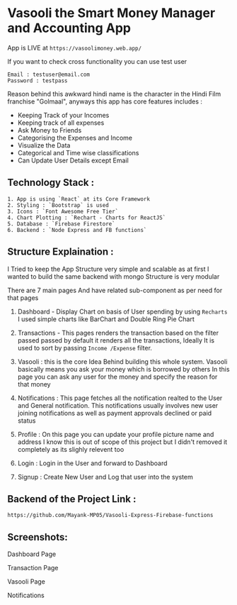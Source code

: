 # Vasooli the Smart Money Manager and Accounting App

App is LIVE at `https://vasoolimoney.web.app/`

If you want to check cross functionality you can use test user

```
Email : testuser@email.com
Password : testpass
```

Reason behind this awkward hindi name is the character in the Hindi Film franchise "Golmaal", anyways this app has core features includes :

- Keeping Track of your Incomes
- Keeping track of all expenses
- Ask Money to Friends
- Categorising the Expenses and Income
- Visualize the Data
- Categorical and Time wise classifications
- Can Update User Details except Email

## Technology Stack :

```
1. App is using `React` at its Core Framework
2. Styling : `Bootstrap` is used
3. Icons : `Font Awesome Free Tier`
4. Chart Plotting : `Rechart - Charts for ReactJS`
5. Database : `Firebase Firestore`
6. Backend : `Node Express and FB functions`
```

## Structure Explaination :

I Tried to keep the App Structure very simple and scalable as at first I wanted to build the same backend with mongo Structure is very modular

There are 7 main pages
And have related sub-component as per need for that pages

1. Dashboard - Display Chart on basis of User spending by using `Recharts` I used simple charts like BarChart and Double Ring Pie Chart

2. Transactions - This pages renders the transaction based on the filter passed passed by default it renders all the transactions, Ideally It is used to sort by passing `Income /Expense` filter.

3. Vasooli : this is the core Idea Behind building this whole system. Vasooli basically means you ask your money which is borrowed by others In this page you can ask any user for the money and specify the reason for that money

4. Notifications : This page fetches all the notification realted to the User and General notification. This notifications usually involves new user joining notifications as well as payment approvals declined or paid status

5. Profile : On this page you can update your profile picture name and address I know this is out of scope of this project but I didn't removed it completely as its slighly relevent too

6. Login : Login in the User and forward to Dashboard

7. Signup : Create New User and Log that user into the system

## Backend of the Project Link :

```
https://github.com/Mayank-MP05/Vasooli-Express-Firebase-functions
```

## Screenshots:

Dashboard Page

Transaction Page

Vasooli Page

Notifications
